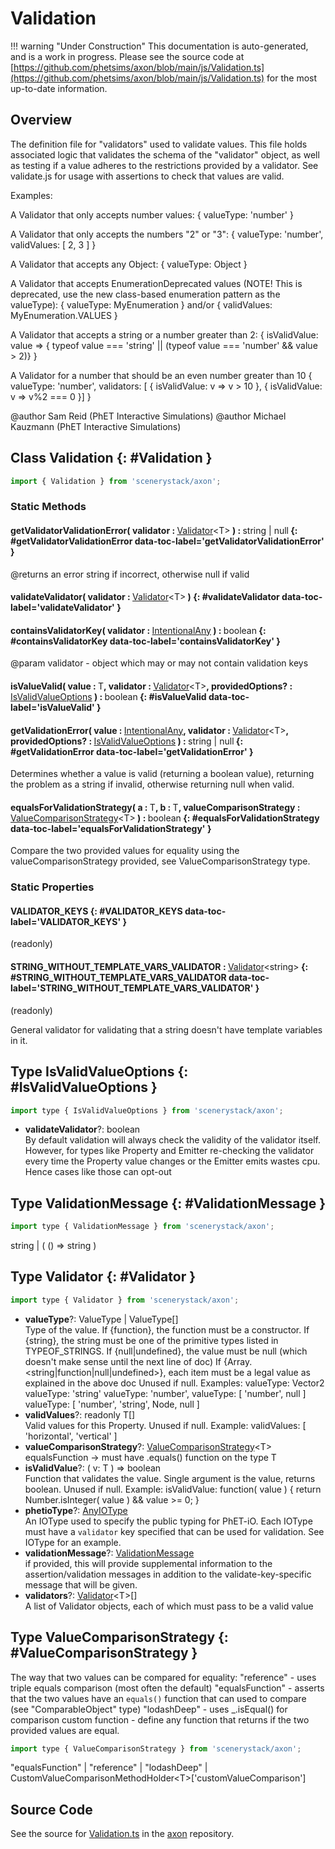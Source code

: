 # Validation

!!! warning "Under Construction"
    This documentation is auto-generated, and is a work in progress. Please see the source code at
    [https://github.com/phetsims/axon/blob/main/js/Validation.ts](https://github.com/phetsims/axon/blob/main/js/Validation.ts) for the most up-to-date information.

## Overview

The definition file for "validators" used to validate values. This file holds associated logic that validates the
schema of the "validator" object, as well as testing if a value adheres to the restrictions provided by a validator.
See validate.js for usage with assertions to check that values are valid.

Examples:

A Validator that only accepts number values:
{ valueType: 'number' }

A Validator that only accepts the numbers "2" or "3":
{ valueType: 'number', validValues: [ 2, 3 ] }

A Validator that accepts any Object:
{ valueType: Object }

A Validator that accepts EnumerationDeprecated values (NOTE! This is deprecated, use the new class-based enumeration pattern as the valueType):
{ valueType: MyEnumeration }
and/or
{ validValues: MyEnumeration.VALUES }

A Validator that accepts a string or a number greater than 2:
{ isValidValue: value =&gt; { typeof value === 'string' || (typeof value === 'number' &amp;&amp; value &gt; 2)} }

A Validator for a number that should be an even number greater than 10
{ valueType: 'number', validators: [ { isValidValue: v =&gt; v &gt; 10 }, { isValidValue: v =&gt; v%2 === 0 }] }

@author Sam Reid (PhET Interactive Simulations)
@author Michael Kauzmann (PhET Interactive Simulations)

## Class Validation {: #Validation }


```js
import { Validation } from 'scenerystack/axon';
```
### Static Methods

#### getValidatorValidationError( validator : <span style="font-weight: 400;">[Validator](../axon/Validation.md#Validator)&lt;T&gt;</span> ) : <span style="font-weight: 400;"><span style="color: hsla(calc(var(--md-hue) + 180deg),80%,40%,1);">string</span> | <span style="color: hsla(calc(var(--md-hue) + 180deg),80%,40%,1);">null</span></span> {: #getValidatorValidationError data-toc-label='getValidatorValidationError' }

@returns an error string if incorrect, otherwise null if valid

#### validateValidator( validator : <span style="font-weight: 400;">[Validator](../axon/Validation.md#Validator)&lt;T&gt;</span> ) {: #validateValidator data-toc-label='validateValidator' }

#### containsValidatorKey( validator : <span style="font-weight: 400;">[IntentionalAny](../phet-core/IntentionalAny.md)</span> ) : <span style="font-weight: 400;"><span style="color: hsla(calc(var(--md-hue) + 180deg),80%,40%,1);">boolean</span></span> {: #containsValidatorKey data-toc-label='containsValidatorKey' }

@param validator - object which may or may not contain validation keys

#### isValueValid( value : <span style="font-weight: 400;">T</span>, validator : <span style="font-weight: 400;">[Validator](../axon/Validation.md#Validator)&lt;T&gt;</span>, providedOptions? : <span style="font-weight: 400;">[IsValidValueOptions](../axon/Validation.md#IsValidValueOptions)</span> ) : <span style="font-weight: 400;"><span style="color: hsla(calc(var(--md-hue) + 180deg),80%,40%,1);">boolean</span></span> {: #isValueValid data-toc-label='isValueValid' }

#### getValidationError( value : <span style="font-weight: 400;">[IntentionalAny](../phet-core/IntentionalAny.md)</span>, validator : <span style="font-weight: 400;">[Validator](../axon/Validation.md#Validator)&lt;T&gt;</span>, providedOptions? : <span style="font-weight: 400;">[IsValidValueOptions](../axon/Validation.md#IsValidValueOptions)</span> ) : <span style="font-weight: 400;"><span style="color: hsla(calc(var(--md-hue) + 180deg),80%,40%,1);">string</span> | <span style="color: hsla(calc(var(--md-hue) + 180deg),80%,40%,1);">null</span></span> {: #getValidationError data-toc-label='getValidationError' }

Determines whether a value is valid (returning a boolean value), returning the problem as a string if invalid,
otherwise returning null when valid.

#### equalsForValidationStrategy( a : <span style="font-weight: 400;">T</span>, b : <span style="font-weight: 400;">T</span>, valueComparisonStrategy : <span style="font-weight: 400;">[ValueComparisonStrategy](../axon/Validation.md#ValueComparisonStrategy)&lt;T&gt;</span> ) : <span style="font-weight: 400;"><span style="color: hsla(calc(var(--md-hue) + 180deg),80%,40%,1);">boolean</span></span> {: #equalsForValidationStrategy data-toc-label='equalsForValidationStrategy' }

Compare the two provided values for equality using the valueComparisonStrategy provided, see
ValueComparisonStrategy type.

### Static Properties

#### VALIDATOR_KEYS {: #VALIDATOR_KEYS data-toc-label='VALIDATOR_KEYS' }

(readonly)

#### STRING_WITHOUT_TEMPLATE_VARS_VALIDATOR : <span style="font-weight: 400;">[Validator](../axon/Validation.md#Validator)&lt;<span style="color: hsla(calc(var(--md-hue) + 180deg),80%,40%,1);">string</span>&gt;</span> {: #STRING_WITHOUT_TEMPLATE_VARS_VALIDATOR data-toc-label='STRING_WITHOUT_TEMPLATE_VARS_VALIDATOR' }

(readonly)

General validator for validating that a string doesn't have template variables in it.



## Type IsValidValueOptions {: #IsValidValueOptions }


```js
import type { IsValidValueOptions } from 'scenerystack/axon';
```


- **validateValidator**?: <span style="color: hsla(calc(var(--md-hue) + 180deg),80%,40%,1);">boolean</span>
<br>  By default validation will always check the validity of the validator itself. However, for types like
  Property and Emitter re-checking the validator every time the Property value changes or the Emitter emits
  wastes cpu. Hence cases like those can opt-out




## Type ValidationMessage {: #ValidationMessage }


```js
import type { ValidationMessage } from 'scenerystack/axon';
```


<span style="color: hsla(calc(var(--md-hue) + 180deg),80%,40%,1);">string</span> | ( () =&gt; <span style="color: hsla(calc(var(--md-hue) + 180deg),80%,40%,1);">string</span> )



## Type Validator {: #Validator }


```js
import type { Validator } from 'scenerystack/axon';
```


- **valueType**?: ValueType | ValueType[]
<br>  Type of the value.
  If {function}, the function must be a constructor.
  If {string}, the string must be one of the primitive types listed in TYPEOF_STRINGS.
  If {null|undefined}, the value must be null (which doesn't make sense until the next line of doc)
  If {Array.&lt;string|function|null|undefined&gt;}, each item must be a legal value as explained in the above doc
  Unused if null.
  Examples:
  valueType: Vector2
  valueType: 'string'
  valueType: 'number',
  valueType: [ 'number', null ]
  valueType: [ 'number', 'string', Node, null ]
- **validValues**?: readonly T[]
<br>  Valid values for this Property. Unused if null.
  Example:
  validValues: [ 'horizontal', 'vertical' ]
- **valueComparisonStrategy**?: [ValueComparisonStrategy](../axon/Validation.md#ValueComparisonStrategy)&lt;T&gt;
<br>  equalsFunction -&gt; must have .equals() function on the type T
- **isValidValue**?: ( v: T ) =&gt; <span style="color: hsla(calc(var(--md-hue) + 180deg),80%,40%,1);">boolean</span>
<br>  Function that validates the value. Single argument is the value, returns boolean. Unused if null.
  Example:
  isValidValue: function( value ) { return Number.isInteger( value ) &amp;&amp; value &gt;= 0; }
- **phetioType**?: [AnyIOType](../tandem/IOType.md#AnyIOType)
<br>  An IOType used to specify the public typing for PhET-iO. Each IOType must have a
  `validator` key specified that can be used for validation. See IOType for an example.
- **validationMessage**?: [ValidationMessage](../axon/Validation.md#ValidationMessage)
<br>  if provided, this will provide supplemental information to the assertion/validation messages in addition to the
  validate-key-specific message that will be given.
- **validators**?: [Validator](../axon/Validation.md#Validator)&lt;T&gt;[]
<br>  A list of Validator objects, each of which must pass to be a valid value




## Type ValueComparisonStrategy {: #ValueComparisonStrategy }


The way that two values can be compared for equality:
"reference" - uses triple equals comparison (most often the default)
"equalsFunction" - asserts that the two values have an `equals()` function that can used to compare (see "ComparableObject" type)
"lodashDeep" - uses _.isEqual() for comparison
custom function - define any function that returns if the two provided values are equal.

```js
import type { ValueComparisonStrategy } from 'scenerystack/axon';
```


"equalsFunction" | "reference" | "lodashDeep" | CustomValueComparisonMethodHolder&lt;T&gt;['customValueComparison']



## Source Code

See the source for [Validation.ts](https://github.com/phetsims/axon/blob/main/js/Validation.ts) in the [axon](https://github.com/phetsims/axon) repository.
